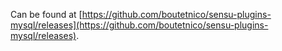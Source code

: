 Can be found at [https://github.com/boutetnico/sensu-plugins-mysql/releases](https://github.com/boutetnico/sensu-plugins-mysql/releases).